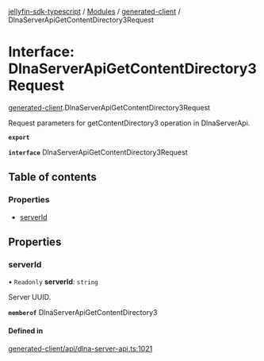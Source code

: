 [jellyfin-sdk-typescript](../README.md) / [Modules](../modules.md) / [generated-client](../modules/generated_client.md) / DlnaServerApiGetContentDirectory3Request

# Interface: DlnaServerApiGetContentDirectory3Request

[generated-client](../modules/generated_client.md).DlnaServerApiGetContentDirectory3Request

Request parameters for getContentDirectory3 operation in DlnaServerApi.

**`export`**

**`interface`** DlnaServerApiGetContentDirectory3Request

## Table of contents

### Properties

- [serverId](generated_client.DlnaServerApiGetContentDirectory3Request.md#serverid)

## Properties

### serverId

• `Readonly` **serverId**: `string`

Server UUID.

**`memberof`** DlnaServerApiGetContentDirectory3

#### Defined in

[generated-client/api/dlna-server-api.ts:1021](https://github.com/thornbill/jellyfin-sdk-typescript/blob/b0f5501/src/generated-client/api/dlna-server-api.ts#L1021)
